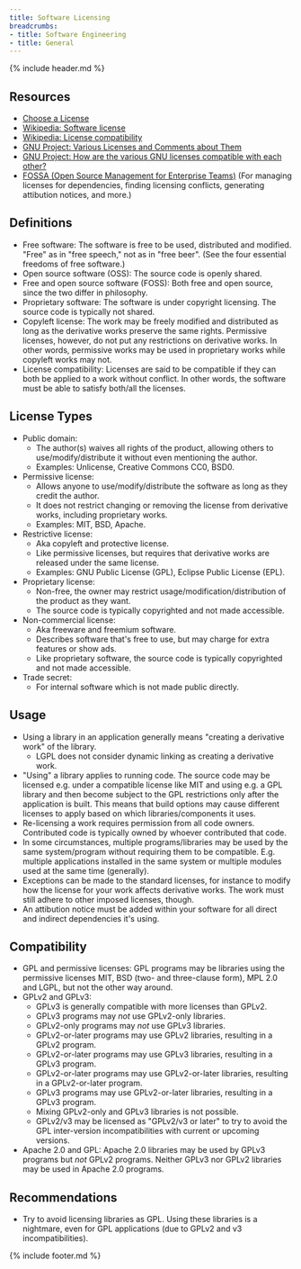 ```yaml
---
title: Software Licensing
breadcrumbs:
- title: Software Engineering
- title: General
---
```

{% include header.md %}

## Resources

- [Choose a License](https://choosealicense.com/)
- [Wikipedia: Software license](https://en.wikipedia.org/wiki/Software_license)
- [Wikipedia: License compatibility](https://en.wikipedia.org/wiki/License_compatibility)
- [GNU Project: Various Licenses and Comments about Them](https://www.gnu.org/licenses/license-list.en.html)
- [GNU Project: How are the various GNU licenses compatible with each other?](https://www.gnu.org/licenses/gpl-faq.html#AllCompatibility)
- [FOSSA (Open Source Management for Enterprise Teams)](https://fossa.com/) (For managing licenses for dependencies, finding licensing conflicts, generating attibution notices, and more.)

## Definitions

- Free software: The software is free to be used, distributed and modified. "Free" as in "free speech," not as in "free beer". (See the four essential freedoms of free software.)
- Open source software (OSS): The source code is openly shared.
- Free and open source software (FOSS): Both free and open source, since the two differ in philosophy.
- Proprietary software: The software is under copyright licensing. The source code is typically not shared.
- Copyleft license: The work may be freely modified and distributed as long as the derivative works preserve the same rights. Permissive licenses, however, do not put any restrictions on derivative works. In other words, permissive works may be used in proprietary works while copyleft works may not.
- License compatibility: Licenses are said to be compatible if they can both be applied to a work without conflict. In other words, the software must be able to satisfy both/all the licenses.

## License Types

- Public domain:
    - The author(s) waives all rights of the product, allowing others to use/modify/distribute it without even mentioning the author.
    - Examples: Unlicense, Creative Commons CC0, BSD0.
- Permissive license:
    - Allows anyone to use/modify/distribute the software as long as they credit the author.
    - It does not restrict changing or removing the license from derivative works, including proprietary works.
    - Examples: MIT, BSD, Apache.
- Restrictive license:
    - Aka copyleft and protective license.
    - Like permissive licenses, but requires that derivative works are released under the same license.
    - Examples: GNU Public License (GPL), Eclipse Public License (EPL).
- Proprietary license:
    - Non-free, the owner may restrict usage/modification/distribution of the product as they want.
    - The source code is typically copyrighted and not made accessible.
- Non-commercial license:
    - Aka freeware and freemium software.
    - Describes software that's free to use, but may charge for extra features or show ads.
    - Like proprietary software, the source code is typically copyrighted and not made accessible.
- Trade secret:
    - For internal software which is not made public directly.

## Usage

- Using a library in an application generally means "creating a derivative work" of the library.
    - LGPL does not consider dynamic linking as creating a derivative work.
- "Using" a library applies to running code. The source code may be licensed e.g. under a compatible license like MIT and using e.g. a GPL library and then become subject to the GPL restrictions only after the application is built. This means that build options may cause different licenses to apply based on which libraries/components it uses.
- Re-licensing a work requires permission from all code owners. Contributed code is typically owned by whoever contributed that code.
- In some circumstances, multiple programs/libraries may be used by the same system/program without requiring them to be compatible. E.g. multiple applications installed in the same system or multiple modules used at the same time (generally).
- Exceptions can be made to the standard licenses, for instance to modify how the license for your work affects derivative works. The work must still adhere to other imposed licenses, though.
- An attibution notice must be added within your software for all direct and indirect dependencies it's using.

## Compatibility

- GPL and permissive licenses: GPL programs may be libraries using the permissive licenses MIT, BSD (two- and three-clause form), MPL 2.0 and LGPL, but not the other way around.
- GPLv2 and GPLv3:
    - GPLv3 is generally compatible with more licenses than GPLv2.
    - GPLv3 programs may *not* use GPLv2-only libraries.
    - GPLv2-only programs may *not* use GPLv3 libraries.
    - GPLv2-or-later programs may use GPLv2 libraries, resulting in a GPLv2 program.
    - GPLv2-or-later programs may use GPLv3 libraries, resulting in a GPLv3 program.
    - GPLv2-or-later programs may use GPLv2-or-later libraries, resulting in a GPLv2-or-later program.
    - GPLv3 programs may use GPLv2-or-later libraries, resulting in a GPLv3 program.
    - Mixing GPLv2-only and GPLv3 libraries is not possible.
    - GPLv2/v3 may be licensed as "GPLv2/v3 or later" to try to avoid the GPL inter-version incompatibilities with current or upcoming versions.
- Apache 2.0 and GPL: Apache 2.0 libraries may be used by GPLv3 programs but *not* GPLv2 programs. Neither GPLv3 nor GPLv2 libraries may be used in Apache 2.0 programs.

## Recommendations

- Try to avoid licensing libraries as GPL. Using these libraries is a nightmare, even for GPL applications (due to GPLv2 and v3 incompatibilities).

{% include footer.md %}
